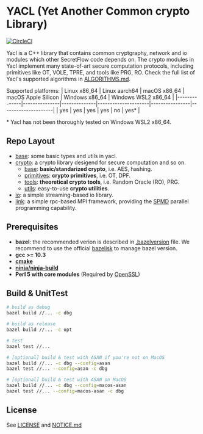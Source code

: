 # YACL (Yet Another Common crypto Library)

[![CircleCI](https://dl.circleci.com/status-badge/img/gh/secretflow/yacl/tree/main.svg?style=svg)](https://dl.circleci.com/status-badge/redirect/gh/secretflow/yacl/tree/main)

Yacl is a C++ library that contains common cryptgraphy, network and io modules which other SecretFlow code depends on. The crypto modules in Yacl implement many state-of-art secure computation protocols, including primitives like OT, VOLE, TPRE, and tools like PRG, RO. Check the full list of Yacl's supported algorithms in [ALGORITHMS.md](ALGORITHMS.md).

Supported platforms:
| Linux x86_64 | Linux aarch64 | macOS x86_64 | macOS Apple Silicon | Windows x86_64 | Windows WSL2 x86_64 |
|--------------|---------------|--------------|---------------------|----------------|---------------------|
| yes          | yes           | yes          | yes                 | no             | yes*                |

\* Yacl has not been thoroughly tested on Windows WSL2 x86_64.

## Repo Layout

- [base](yacl/base/): some basic types and utils in yacl.
- [crypto](yacl/crypto/): a crypto library desigend for secure computation and so on.
  - [base](yacl/crypto/base): **basic/standarized crypto**, i.e. AES, hashing.
  - [primitives](yacl/crypto/primitives/): **crypto primitives**, i.e. OT, DPF.
  - [tools](yacl/crypto/tools/): **theoretical crypto tools**, i.e. Random Oracle (RO), PRG.
  - [utils](yacl/crypto/utils/): easy-to-use **crypto utilities**.
- [io](yacl/io/): a simple streaming-based io library.
- [link](yacl/link/): a simple rpc-based MPI framework, providing the [SPMD](https://en.wikipedia.org/wiki/SPMD) parallel programming capability.

## Prerequisites

- **bazel**: the recommended verion is described in [.bazelversion](.bazelversion) file. We recommend to use the official [bazelisk](https://github.com/bazelbuild/bazelisk?tab=readme-ov-file#installation) to manage bazel version.
- **gcc >= 10.3**
- **[cmake](https://cmake.org/getting-started/)**
- **[ninja/ninja-build](https://ninja-build.org/)**
- **Perl 5 with core modules** (Required by [OpenSSL](https://github.com/openssl/openssl/blob/master/INSTALL.md#prerequisites))

## Build & UnitTest
``` sh
# build as debug
bazel build //... -c dbg

# build as release
bazel build //... -c opt

# test
bazel test //...

# [optional] build & test with ASAN if you're not on MacOS
bazel build //... -c dbg --config=asan
bazel test //... --config=asan -c dbg

# [optional] build & test with ASAN on MacOS
bazel build //... -c dbg --config=macos-asan
bazel test //... --config=macos-asan -c dbg
```

## License

See [LICENSE](LICENSE) and [NOTICE.md](NOTICE.md)

